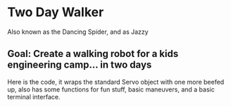 # Two Day Walker
Also known as the Dancing Spider, and as Jazzy

## Goal: Create a walking robot for a kids engineering camp... in two days

Here is the code, it wraps the standard Servo object with one more beefed up, also has some functions for fun stuff, basic maneuvers, and a basic terminal interface.

